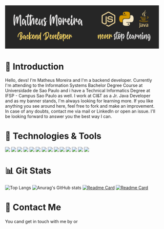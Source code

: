 [![Header](https://github.com/Matheus920/Matheus920/blob/d85651308845defecc68d28773ba96f9dbe0fd6c/Banner_cropped.png?raw=true "Header")](https://www.linkedin.com/in/matheus-moreira-da-silva-9ab50615a/)

<h1>&#129305; Introduction</h1>

Hello, devs! I'm Matheus Moreira and I'm a backend developer. Currently I'm attending to the Information Systems Bachelor Degree Course at Universidade de Sao Paulo and i have a Technical Informatics Degree at IFSP - Campus Sao Paulo as well. I work at CI&T as a Jr. Java Developer and as my banner stands, I'm always looking for learning more. If you like anything you see around here, feel free to fork and make an improvement. In case of any doubts, contact me via mail or LinkedIn or open an issue. I'll be looking forward to answer you the best way I can.

<h1>&#129520; Technologies & Tools</h1>

![](https://img.shields.io/badge/Code-Node.js-informational?style=flat&logo=Node.js&logoColor=white&color=d39600) ![](https://img.shields.io/badge/Code-Python-informational?style=flat&logo=Python&logoColor=white&color=d39600) ![](https://img.shields.io/badge/Code-Java-informational?style=flat&logo=Java&logoColor=white&color=d39600) ![](https://img.shields.io/badge/Code-Javascript-informational?style=flat&logo=Javascript&logoColor=white&color=d39600) ![](https://img.shields.io/badge/Database-MySQL-informational?style=flat&logo=MySQL&logoColor=white&color=d39600) ![](https://img.shields.io/badge/Database-PostgreSQL-informational?style=flat&logo=PostgreSQL&logoColor=white&color=d39600) ![](https://img.shields.io/badge/Cloud-AWS-informational?style=flat&logo=AmazonAWS&logoColor=white&color=d39600) ![](https://img.shields.io/badge/Cloud-Azure-informational?style=flat&logo=MicrosoftAzure&logoColor=white&color=d39600) ![](https://img.shields.io/badge/Code-HTML-informational?style=flat&logo=HTML5&logoColor=white&color=d39600) ![](https://img.shields.io/badge/Code-CSS-informational?style=flat&logo=CSS3&logoColor=white&color=d39600) ![](https://img.shields.io/badge/Code-Vue.js-informational?style=flat&logo=Vue.js&logoColor=white&color=d39600) ![](https://img.shields.io/badge/Code-C-informational?style=flat&logo=C&logoColor=white&color=d39600) ![](https://img.shields.io/badge/OS-Linux-informational?style=flat&logo=Linux&logoColor=white&color=d39600) ![](https://img.shields.io/badge/OS-Windows-informational?style=flat&logo=Windows&logoColor=white&color=d39600)

<h1>&#128202; Git Stats</h1>

![Top Langs](https://github-readme-stats.vercel.app/api/top-langs/?username=Matheus920&layout=compact&theme=dark&icon_color=d39600)
![Anurag's GitHub stats](https://github-readme-stats.vercel.app/api?username=Matheus920&show_icons=true&count_private=true&theme=dark&icon_color=d39600)
[![Readme Card](https://github-readme-stats.vercel.app/api/pin/?username=Matheus920&repo=CorreiosScrapper&theme=dark&icon_color=d39600)](https://github.com/Matheus920/CorreiosScrapper)
[![Readme Card](https://github-readme-stats.vercel.app/api/pin/?username=Matheus920&repo=shopee-business-case&theme=dark&icon_color=d39600)](https://github.com/Matheus920/shopee-business-case)

<h1>&#128199; Contact Me</h1>

You cand get in touch with me by or <a style="padding:0" href="mailto:matheusm920@gmail.com"><img height="16" width="16" style="padding:0" src="https://cdn.jsdelivr.net/npm/simple-icons@v6/icons/gmail.svg" /></a>
